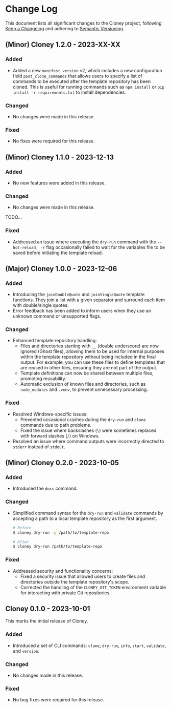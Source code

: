 # Change Log

This document lists all significant changes to the Cloney project, following [Keep a Changelog](http://keepachangelog.com/) and adhering to [Semantic Versioning](http://semver.org/).

## (Minor) Cloney 1.2.0 - 2023-XX-XX

### Added

- Added a new `manifest_version` v2, which includes a new configuration field `post_clone_commands` that allows users to specify a list of commands to be executed after the template repository has been cloned. This is useful for running commands such as `npm install` or `pip install -r requirements.txt` to install dependencies.

### Changed

- No changes were made in this release.

### Fixed

- No fixes were required for this release.

## (Minor) Cloney 1.1.0 - 2023-12-13

### Added

- No new features were added in this release.

### Changed

- No changes were made in this release.

TODO...

### Fixed

- Addressed an issue where executing the `dry-run` command with the `--hot-reload, -r` flag occasionally failed to wait for the variables file to be saved before initiating the template reload.

## (Major) Cloney 1.0.0 - 2023-12-06

### Added

- Introducing the `joinDoubleQuote` and `joinSingleQuote` template functions. They join a list with a given separator and surround each item with double/single quotes.
- Error feedback has been added to inform users when they use an unknown command or unsupported flags.

### Changed

- Enhanced template repository handling:
  - Files and directories starting with `__` (double underscore) are now ignored (Ghost files), allowing them to be used for internal purposes within the template repository without being included in the final output. For example, you can use these files to define templates that are reused in other files, ensuring they are not part of the output.
  - Template definitions can now be shared between multiple files, promoting reusability.
  - Automatic exclusion of known files and directories, such as `node_modules` and `.venv`, to prevent unnecessary processing.

### Fixed

- Resolved Windows-specific issues:
  - Prevented occasional crashes during the `dry-run` and `clone` commands due to path problems.
  - Fixed the issue where backslashes (`\`) were sometimes replaced with forward slashes (`/`) on Windows.
- Resolved an issue where command outputs were incorrectly directed to `stderr` instead of `stdout`.

## (Minor) Cloney 0.2.0 - 2023-10-05

### Added

- Introduced the `docs` command.

### Changed

- Simplified command syntax for the `dry-run` and `validate` commands by accepting a path to a local template repository as the first argument.

  ```bash
  # Before
  $ cloney dry-run -p /path/to/template-repo

  # After
  $ cloney dry-run /path/to/template-repo
  ```

### Fixed

- Addressed security and functionality concerns:
  - Fixed a security issue that allowed users to create files and directories outside the template repository's scope.
  - Corrected the handling of the `CLONEY_GIT_TOKEN` environment variable for interacting with private Git repositories.

## Cloney 0.1.0 - 2023-10-01

This marks the initial release of Cloney.

### Added

- Introduced a set of CLI commands: `clone`, `dry-run`, `info`, `start`, `validate`, and `version`.

### Changed

- No changes made in this release.

### Fixed

- No bug fixes were required for this release.
